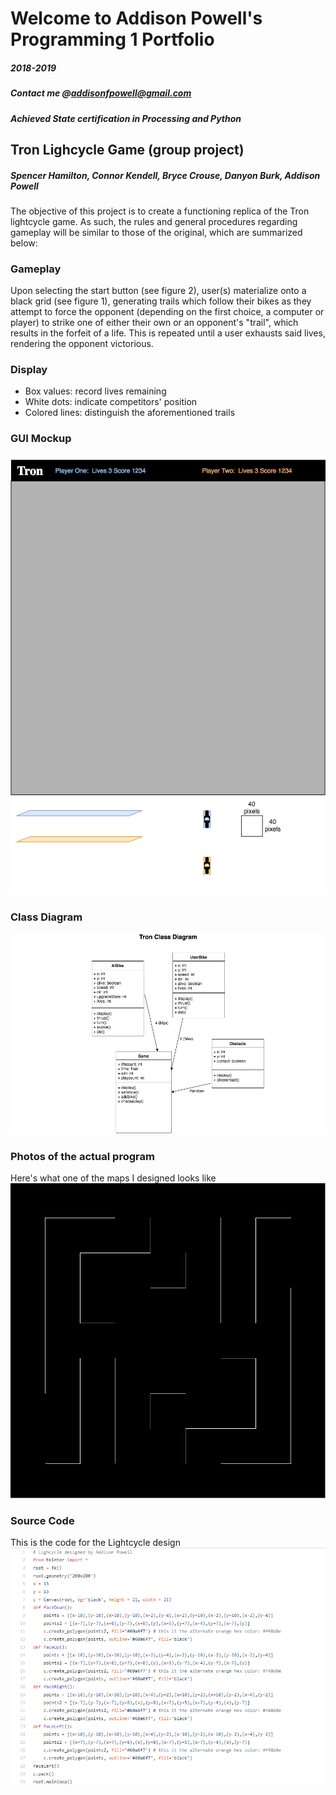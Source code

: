 # Welcome to Addison Powell's Programming 1 Portfolio
##### 2018-2019
##### Contact me @<addisonfpowell@gmail.com>
##### Achieved State certification in Processing and Python
## Tron Lighcycle Game (group project)
##### Spencer Hamilton, Connor Kendell, Bryce Crouse, Danyon Burk, Addison Powell
The objective of this project is to create a functioning replica of the Tron lightcycle game. As such, the rules and general procedures regarding gameplay will be similar to those of the original, which are summarized below:

### Gameplay
Upon selecting the start button (see figure 2), user(s) materialize onto a black grid (see figure 1), generating trails which follow their bikes as they attempt to force the opponent (depending on the first choice, a computer or player) to strike one of either their own or an opponent's "trail", which results in the forfeit of a life. This is repeated until a user exhausts said lives, rendering the opponent victorious.

### Display
 - Box values: record lives remaining
 - White dots: indicate competitors' position
 - Colored lines: distinguish the aforementioned trails
 
### GUI Mockup
 ![Tron GUI](/PNGs/TronGUI.png)

### Class Diagram
 ![Class Diagram](/PNGs/TronClassDiagram.png)

### Photos of the actual program
Here's what one of the maps I designed looks like
 ![Tron Map](/PNGs/tronmap3.PNG)
 
### Source Code
This is the code for the Lightcycle design
 ![Lighcycle Code](/PNGs/TronSourceCode.PNG)
